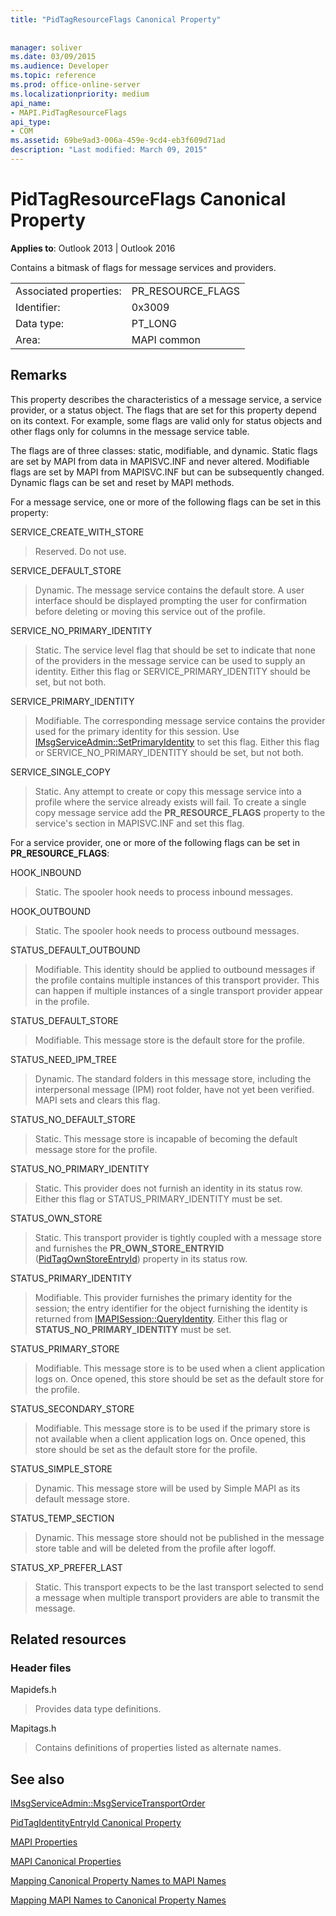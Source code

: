 ```yaml
---
title: "PidTagResourceFlags Canonical Property"
 
 
manager: soliver
ms.date: 03/09/2015
ms.audience: Developer
ms.topic: reference
ms.prod: office-online-server
ms.localizationpriority: medium
api_name:
- MAPI.PidTagResourceFlags
api_type:
- COM
ms.assetid: 69be9ad3-006a-459e-9cd4-eb3f609d71ad
description: "Last modified: March 09, 2015"
---
```


# PidTagResourceFlags Canonical Property

  
  
**Applies to**: Outlook 2013 | Outlook 2016 
  
Contains a bitmask of flags for message services and providers.
  
|||
|:-----|:-----|
|Associated properties:  <br/> |PR_RESOURCE_FLAGS  <br/> |
|Identifier:  <br/> |0x3009  <br/> |
|Data type:  <br/> |PT_LONG  <br/> |
|Area:  <br/> |MAPI common  <br/> |
   
## Remarks

This property describes the characteristics of a message service, a service provider, or a status object. The flags that are set for this property depend on its context. For example, some flags are valid only for status objects and other flags only for columns in the message service table. 
  
The flags are of three classes: static, modifiable, and dynamic. Static flags are set by MAPI from data in MAPISVC.INF and never altered. Modifiable flags are set by MAPI from MAPISVC.INF but can be subsequently changed. Dynamic flags can be set and reset by MAPI methods.
  
For a message service, one or more of the following flags can be set in this property:
  
SERVICE_CREATE_WITH_STORE 
  
> Reserved. Do not use.
    
SERVICE_DEFAULT_STORE 
  
> Dynamic. The message service contains the default store. A user interface should be displayed prompting the user for confirmation before deleting or moving this service out of the profile. 
    
SERVICE_NO_PRIMARY_IDENTITY 
  
> Static. The service level flag that should be set to indicate that none of the providers in the message service can be used to supply an identity. Either this flag or SERVICE_PRIMARY_IDENTITY should be set, but not both.
    
SERVICE_PRIMARY_IDENTITY 
  
> Modifiable. The corresponding message service contains the provider used for the primary identity for this session. Use [IMsgServiceAdmin::SetPrimaryIdentity](imsgserviceadmin-setprimaryidentity.md) to set this flag. Either this flag or SERVICE_NO_PRIMARY_IDENTITY should be set, but not both. 
    
SERVICE_SINGLE_COPY 
  
> Static. Any attempt to create or copy this message service into a profile where the service already exists will fail. To create a single copy message service add the **PR_RESOURCE_FLAGS** property to the service's section in MAPISVC.INF and set this flag. 
    
For a service provider, one or more of the following flags can be set in **PR_RESOURCE_FLAGS**:
  
HOOK_INBOUND 
  
> Static. The spooler hook needs to process inbound messages.
    
HOOK_OUTBOUND 
  
> Static. The spooler hook needs to process outbound messages. 
    
STATUS_DEFAULT_OUTBOUND 
  
> Modifiable. This identity should be applied to outbound messages if the profile contains multiple instances of this transport provider. This can happen if multiple instances of a single transport provider appear in the profile.
    
STATUS_DEFAULT_STORE 
  
> Modifiable. This message store is the default store for the profile. 
    
STATUS_NEED_IPM_TREE 
  
> Dynamic. The standard folders in this message store, including the interpersonal message (IPM) root folder, have not yet been verified. MAPI sets and clears this flag. 
    
STATUS_NO_DEFAULT_STORE 
  
> Static. This message store is incapable of becoming the default message store for the profile.
    
STATUS_NO_PRIMARY_IDENTITY 
  
> Static. This provider does not furnish an identity in its status row. Either this flag or STATUS_PRIMARY_IDENTITY must be set.
    
STATUS_OWN_STORE 
  
> Static. This transport provider is tightly coupled with a message store and furnishes the **PR_OWN_STORE_ENTRYID** ([PidTagOwnStoreEntryId](pidtagownstoreentryid-canonical-property.md)) property in its status row.
    
STATUS_PRIMARY_IDENTITY 
  
> Modifiable. This provider furnishes the primary identity for the session; the entry identifier for the object furnishing the identity is returned from [IMAPISession::QueryIdentity](imapisession-queryidentity.md). Either this flag or **STATUS_NO_PRIMARY_IDENTITY** must be set. 
    
STATUS_PRIMARY_STORE 
  
> Modifiable. This message store is to be used when a client application logs on. Once opened, this store should be set as the default store for the profile. 
    
STATUS_SECONDARY_STORE 
  
> Modifiable. This message store is to be used if the primary store is not available when a client application logs on. Once opened, this store should be set as the default store for the profile. 
    
STATUS_SIMPLE_STORE 
  
> Dynamic. This message store will be used by Simple MAPI as its default message store.
    
STATUS_TEMP_SECTION 
  
> Dynamic. This message store should not be published in the message store table and will be deleted from the profile after logoff. 
    
STATUS_XP_PREFER_LAST 
  
> Static. This transport expects to be the last transport selected to send a message when multiple transport providers are able to transmit the message.
    
## Related resources

### Header files

Mapidefs.h
  
> Provides data type definitions.
    
Mapitags.h
  
> Contains definitions of properties listed as alternate names.
    
## See also



[IMsgServiceAdmin::MsgServiceTransportOrder](imsgserviceadmin-msgservicetransportorder.md)
  
[PidTagIdentityEntryId Canonical Property](pidtagidentityentryid-canonical-property.md)


[MAPI Properties](mapi-properties.md)
  
[MAPI Canonical Properties](mapi-canonical-properties.md)
  
[Mapping Canonical Property Names to MAPI Names](mapping-canonical-property-names-to-mapi-names.md)
  
[Mapping MAPI Names to Canonical Property Names](mapping-mapi-names-to-canonical-property-names.md)

